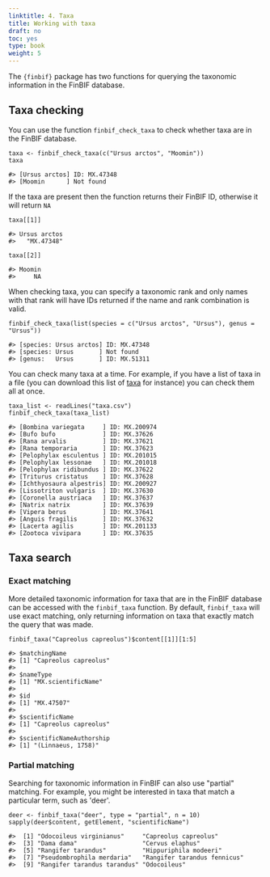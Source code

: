 ```yaml
---
linktitle: 4. Taxa
title: Working with taxa
draft: no
toc: yes
type: book
weight: 5
---
```




The `{finbif}` package has two functions for querying the taxonomic information
in the FinBIF database.

## Taxa checking
You can use the function `finbif_check_taxa` to check whether taxa are in the
FinBIF database.

```.language-r
taxa <- finbif_check_taxa(c("Ursus arctos", "Moomin"))
taxa
```

```{.language-r}
#> [Ursus arctos] ID: MX.47348
#> [Moomin      ] Not found
```

If the taxa are present then the function returns their FinBIF ID, otherwise it
will return `NA`

```.language-r
taxa[[1]]
```

```{.language-r}
#> Ursus arctos 
#>   "MX.47348"
```

```.language-r
taxa[[2]]
```

```{.language-r}
#> Moomin 
#>     NA
```

When checking taxa, you can specify a taxonomic rank and only names with that
rank will have IDs returned if the name and rank combination is valid.

```.language-r
finbif_check_taxa(list(species = c("Ursus arctos", "Ursus"), genus = "Ursus"))
```

```{.language-r}
#> [species: Ursus arctos] ID: MX.47348
#> [species: Ursus       ] Not found
#> [genus:   Ursus       ] ID: MX.51311
```

You can check many taxa at a time. For example, if you have a list of taxa in a
file (you can download this list of [taxa](../taxa.csv) for instance) you can
check them all at once.

```.language-r
taxa_list <- readLines("taxa.csv")
finbif_check_taxa(taxa_list)
```

```{.language-r}
#> [Bombina variegata     ] ID: MX.200974
#> [Bufo bufo             ] ID: MX.37626
#> [Rana arvalis          ] ID: MX.37621
#> [Rana temporaria       ] ID: MX.37623
#> [Pelophylax esculentus ] ID: MX.201015
#> [Pelophylax lessonae   ] ID: MX.201018
#> [Pelophylax ridibundus ] ID: MX.37622
#> [Triturus cristatus    ] ID: MX.37628
#> [Ichthyosaura alpestris] ID: MX.200927
#> [Lissotriton vulgaris  ] ID: MX.37630
#> [Coronella austriaca   ] ID: MX.37637
#> [Natrix natrix         ] ID: MX.37639
#> [Vipera berus          ] ID: MX.37641
#> [Anguis fragilis       ] ID: MX.37632
#> [Lacerta agilis        ] ID: MX.201133
#> [Zootoca vivipara      ] ID: MX.37635
```

## Taxa search
### Exact matching
More detailed taxonomic information for taxa that are in the FinBIF database can
be accessed with the `finbif_taxa` function. By default, `finbif_taxa` will use
exact matching, only returning information on taxa that exactly match the query
that was made.

```.language-r
finbif_taxa("Capreolus capreolus")$content[[1]][1:5]
```

```{.language-r}
#> $matchingName
#> [1] "Capreolus capreolus"
#> 
#> $nameType
#> [1] "MX.scientificName"
#> 
#> $id
#> [1] "MX.47507"
#> 
#> $scientificName
#> [1] "Capreolus capreolus"
#> 
#> $scientificNameAuthorship
#> [1] "(Linnaeus, 1758)"
```

### Partial matching
Searching for taxonomic information in FinBIF can also use "partial" matching.
For example, you might be interested in taxa that match a particular term, such
as 'deer'.

```.language-r
deer <- finbif_taxa("deer", type = "partial", n = 10)
sapply(deer$content, getElement, "scientificName")
```

```{.language-r}
#>  [1] "Odocoileus virginianus"     "Capreolus capreolus"       
#>  [3] "Dama dama"                  "Cervus elaphus"            
#>  [5] "Rangifer tarandus"          "Hippuriphila modeeri"      
#>  [7] "Pseudombrophila merdaria"   "Rangifer tarandus fennicus"
#>  [9] "Rangifer tarandus tarandus" "Odocoileus"
```
